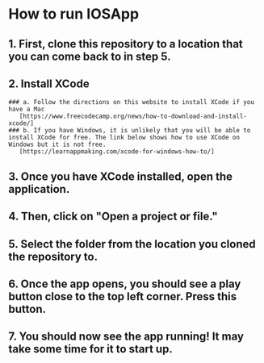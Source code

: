 # **How to run IOSApp**
## 1. First, clone this repository to a location that you can come back to in step 5.
## 2. Install XCode
    ### a. Follow the directions on this website to install XCode if you have a Mac
       [https://www.freecodecamp.org/news/how-to-download-and-install-xcode/]
    ### b. If you have Windows, it is unlikely that you will be able to install XCode for free. The link below shows how to use XCode on Windows but it is not free. 
       [https://learnappmaking.com/xcode-for-windows-how-to/]
## 3. Once you have XCode installed, open the application. 
## 4. Then, click on "Open a project or file." 
## 5. Select the folder from the location you cloned the repository to. 
## 6. Once the app opens, you should see a play button close to the top left corner. Press this button. 
## 7. You should now see the app running! It may take some time for it to start up.
